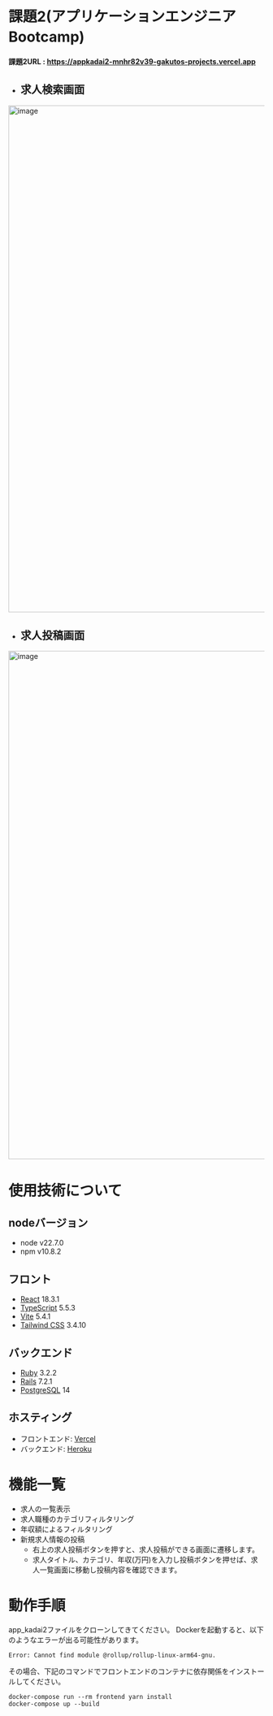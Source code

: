 # 課題2(アプリケーションエンジニアBootcamp)　

#### 課題2URL : https://appkadai2-mnhr82v39-gakutos-projects.vercel.app

- ## 求人検索画面
<img width="998" alt="image" src="https://github.com/user-attachments/assets/16265f81-99eb-4750-8536-5837c00926c6">


- ## 求人投稿画面
<img width="1001" alt="image" src="https://github.com/user-attachments/assets/97da9d89-31cb-4cc3-b042-ede950316672">


# 使用技術について
## nodeバージョン
- node v22.7.0
- npm v10.8.2

## フロント
- [React](https://reactjs.org/) 18.3.1
- [TypeScript](https://www.typescriptlang.org/) 5.5.3
- [Vite](https://vitejs.dev/) 5.4.1
- [Tailwind CSS](https://tailwindcss.com/) 3.4.10

## バックエンド
- [Ruby](https://www.ruby-lang.org/en/) 3.2.2
- [Rails](https://rubyonrails.org/) 7.2.1
- [PostgreSQL](https://www.postgresql.org/) 14

## ホスティング
- フロントエンド: [Vercel](https://vercel.com/)
- バックエンド: [Heroku](https://www.heroku.com/)

# 機能一覧
- 求人の一覧表示
- 求人職種のカテゴリフィルタリング
- 年収額によるフィルタリング
- 新規求人情報の投稿
  - 右上の求人投稿ボタンを押すと、求人投稿ができる画面に遷移します。
  - 求人タイトル、カテゴリ、年収(万円)を入力し投稿ボタンを押せば、求人一覧画面に移動し投稿内容を確認できます。

# 動作手順

app_kadai2ファイルをクローンしてきてください。
Dockerを起動すると、以下のようなエラーが出る可能性があります。
```
Error: Cannot find module @rollup/rollup-linux-arm64-gnu.
```
その場合、下記のコマンドでフロントエンドのコンテナに依存関係をインストールしてください。
```
docker-compose run --rm frontend yarn install
docker-compose up --build
```
